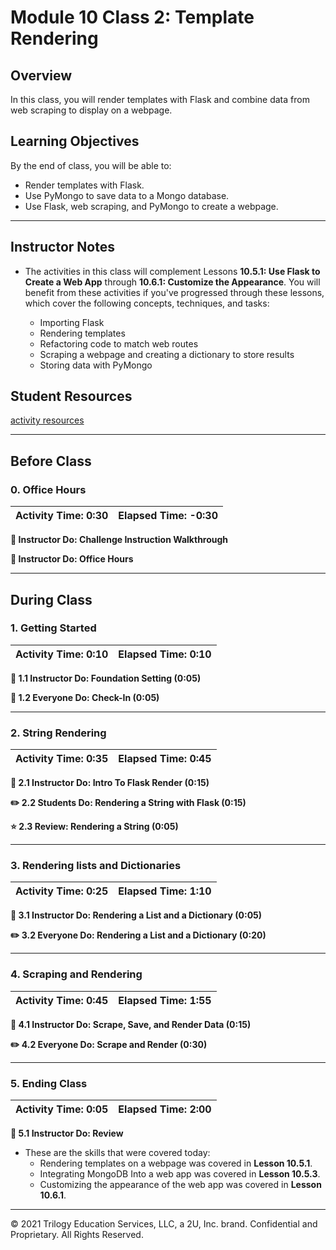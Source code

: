 # Module 10 Class 2: Template Rendering

## Overview

In this class, you will render templates with Flask and combine data from web scraping to display on a webpage.

## Learning Objectives

By the end of class, you will be able to:

* Render templates with Flask.
* Use PyMongo to save data to a Mongo database.
* Use Flask, web scraping, and PyMongo to create a webpage.

- - -

## Instructor Notes

* The activities in this class will complement Lessons **10.5.1: Use Flask to Create a Web App** through **10.6.1: Customize the Appearance**.  You will benefit from these activities if you've progressed through these lessons, which cover the following concepts, techniques, and tasks:

  * Importing Flask
  * Rendering templates
  * Refactoring code to match web routes
  * Scraping a webpage and creating a dictionary to store results
  * Storing data with PyMongo

## Student Resources

[activity resources](https://2u-data-curriculum-team.s3.amazonaws.com/data-viz-online-lesson-plans/10-Lessons/10-2-Student_Resources.zip)

- - -

## Before Class

### 0. Office Hours

| Activity Time: 0:30       |  Elapsed Time:     -0:30  |
|---------------------------|---------------------------|

<strong>📣 Instructor Do: Challenge Instruction Walkthrough</strong>

<strong>📣  Instructor Do: Office Hours</strong>

- - -

## During Class

### 1. Getting Started

| Activity Time:       0:10 |  Elapsed Time:      0:10  |
|---------------------------|---------------------------|

<strong>📣 1.1 Instructor Do: Foundation Setting (0:05)</strong>

<strong>🎉 1.2 Everyone Do: Check-In (0:05)</strong>

- - -

### 2. String Rendering

| Activity Time:       0:35 |  Elapsed Time:      0:45  |
|---------------------------|---------------------------|

<strong>📣 2.1 Instructor Do: Intro To Flask Render (0:15)</strong>

<strong>✏️ 2.2 Students Do: Rendering a String with Flask (0:15)</strong>

<strong>⭐ 2.3 Review: Rendering a String (0:05)</strong>

- - -

### 3. Rendering lists and Dictionaries

| Activity Time:       0:25 |  Elapsed Time:      1:10  |
|---------------------------|---------------------------|

<strong>📣 3.1 Instructor Do: Rendering a List and a Dictionary (0:05)</strong>

<strong>✏️ 3.2 Everyone Do: Rendering a List and a Dictionary (0:20)</strong>

- - -

### 4. Scraping and Rendering

| Activity Time:       0:45 |  Elapsed Time:      1:55  |
|---------------------------|---------------------------|

<strong>📣 4.1 Instructor Do: Scrape, Save, and Render Data (0:15)</strong>

<strong>✏️ 4.2 Everyone Do: Scrape and Render (0:30)</strong>

- - -

### 5. Ending Class

| Activity Time:       0:05 |  Elapsed Time:      2:00  |
|---------------------------|---------------------------|

<strong>📣  5.1 Instructor Do: Review </strong>

* These are the skills that were covered today:
  * Rendering templates on a webpage was covered in **Lesson 10.5.1**.
  * Integrating MongoDB Into a web app was covered in **Lesson 10.5.3**.
  * Customizing the appearance of the web app was covered in **Lesson 10.6.1**.

- - -

© 2021 Trilogy Education Services, LLC, a 2U, Inc. brand.  Confidential and Proprietary.  All Rights Reserved.
